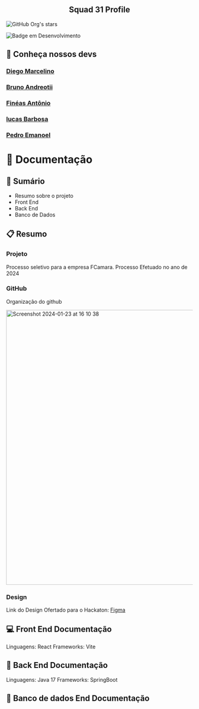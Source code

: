 <p align="center">
    <h2 align="center"> Squad 31 Profile </h2> 
</p>

![GitHub Org's stars](https://img.shields.io/github/stars/Squad-31-Hackathon)

![Badge em Desenvolvimento](http://img.shields.io/static/v1?label=STATUS&message=EM%20DESENVOLVIMENTO&color=GREEN&style=for-the-badge)

## 👋 Conheça nossos devs
[<h3>Diego Marcelino</h3>](https://github.com/lucasbrbs)
[<h3>Bruno Andreotii</h3>](https://github.com/lucasbrbs)
[<h3>Finéas Antônio</h3>](https://github.com/lucasbrbs)
[<h3>lucas Barbosa</h3>](https://github.com/lucasbrbs)
[<h3>Pedro Emanoel</h3>](https://github.com/lucasbrbs)

# 📁 Documentação 

## :newspaper: Sumário
 - Resumo sobre o projeto
 - Front End 
 - Back End
 - Banco de Dados

## :clipboard: Resumo

### Projeto
Processo seletivo para a empresa FCamara.
Processo Efetuado no ano de 2024

### GitHub
Organização do github

<img width="740" alt="Screenshot 2024-01-23 at 16 10 38" src="https://github.com/Squad-31-Hackathon/.github/assets/47783422/3bced019-2a89-4ec9-9d6f-83dfa1def494">

    
### Design
Link do Design Ofertado para o Hackaton: <a href="https://www.freecodecamp.org/">Figma</a>
 

## :computer: Front End Documentação
Linguagens: React
Frameworks: Vite

## :page_facing_up: Back End Documentação
Linguagens: Java 17
Frameworks: SpringBoot

## :floppy_disk: Banco de dados End Documentação
